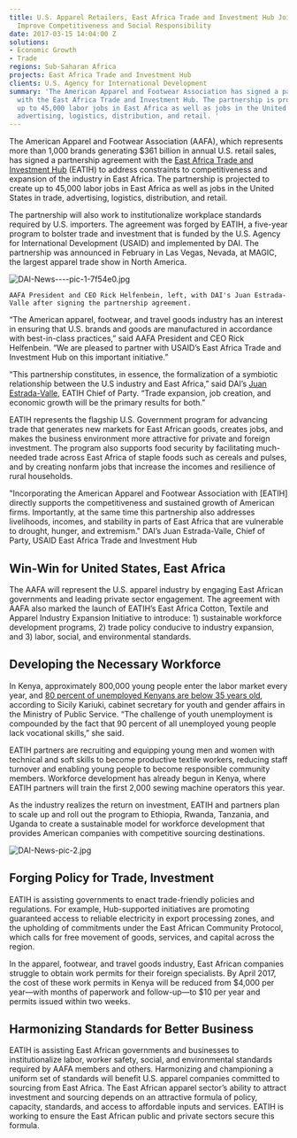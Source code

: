```yaml
---
title: U.S. Apparel Retailers, East Africa Trade and Investment Hub Join Forces to
  Improve Competitiveness and Social Responsibility
date: 2017-03-15 14:04:00 Z
solutions:
- Economic Growth
- Trade
regions: Sub-Saharan Africa
projects: East Africa Trade and Investment Hub
clients: U.S. Agency for International Development
summary: 'The American Apparel and Footwear Association has signed a partnership agreement
  with the East Africa Trade and Investment Hub. The partnership is projected to create
  up to 45,000 labor jobs in East Africa as well as jobs in the United States in trade,
  advertising, logistics, distribution, and retail. '
---
```


The American Apparel and Footwear Association (AAFA), which represents more than 1,000 brands generating $361 billion in annual U.S. retail sales, has signed a partnership agreement with the [East Africa Trade and Investment Hub](https://www.dai.com/our-work/projects/east-africa-trade-and-investment-hub-tih) (EATIH) to address constraints to competitiveness and expansion of the industry in East Africa. The partnership is projected to create up to 45,000 labor jobs in East Africa as well as jobs in the United States in trade, advertising, logistics, distribution, and retail. 

The partnership will also work to institutionalize workplace standards required by U.S. importers. The agreement was forged by EATIH, a five-year program to bolster trade and investment that is funded by the U.S. Agency for International Development (USAID) and implemented by DAI. The partnership was announced in February in Las Vegas, Nevada, at MAGIC, the largest apparel trade show in North America.

![DAI-News----pic-1-7f54e0.jpg](/uploads/DAI-News----pic-1-7f54e0.jpg)

`AAFA President and CEO Rick Helfenbein, left, with DAI's Juan Estrada-Valle after signing the partnership agreement.`
<!--more-->

“The American apparel, footwear, and travel goods industry has an interest in ensuring that U.S. brands and goods are manufactured in accordance with best-in-class practices,” said AAFA President and CEO Rick Helfenbein. “We are pleased to partner with USAID’s East Africa Trade and Investment Hub on this important initiative.”

“This partnership constitutes, in essence, the formalization of a symbiotic relationship between the U.S industry and East Africa,” said DAI’s [Juan Estrada-Valle](https://www.dai.com/who-we-are/our-team/juan-estrada-valle), EATIH Chief of Party. “Trade expansion, job creation, and economic growth will be the primary results for both.” 

EATIH represents the flagship U.S. Government program for advancing trade that generates new markets for East African goods, creates jobs, and makes the business environment more attractive for private and foreign investment. The program also supports food security by facilitating much-needed trade across East Africa of staple foods such as cereals and pulses, and by creating nonfarm jobs that increase the incomes and resilience of rural households.

<aside>"Incorporating the American Apparel and Footwear Association with [EATIH] directly supports the competitiveness and sustained growth of American firms. Importantly, at the same time this partnership also addresses livelihoods, incomes, and stability in parts of East Africa that are vulnerable to drought, hunger, and extremism." DAI’s Juan Estrada-Valle, Chief of Party,
USAID East Africa Trade and Investment Hub</aside>

## Win-Win for United States, East Africa

The AAFA will represent the U.S. apparel industry by engaging East African governments and leading private sector engagement. The agreement with AAFA also marked the launch of EATIH’s East Africa Cotton, Textile and Apparel Industry Expansion Initiative to introduce: 1) sustainable workforce development programs, 2) trade policy conducive to industry expansion, and 3) labor, social, and environmental standards.

## Developing the Necessary Workforce

In Kenya, approximately 800,000 young people enter the labor market every year, and [80 percent of unemployed Kenyans are below 35 years old](https://www.theguardian.com/sustainable-business/2016/mar/02/tackling-youth-unemployment-in-kenya-through-public-private-collaboration), according to Sicily Kariuki, cabinet secretary for youth and gender affairs in the Ministry of Public Service. “The challenge of youth unemployment is compounded by the fact that 90 percent of all unemployed young people lack vocational skills,” she said.

EATIH partners are recruiting and equipping young men and women with technical and soft skills to become productive textile workers, reducing staff turnover and enabling young people to become responsible community members. Workforce development has already begun in Kenya, where EATIH partners will train the first 2,000 sewing machine operators this year. 

As the industry realizes the return on investment, EATIH and partners plan to scale up and roll out the program to Ethiopia, Rwanda, Tanzania, and Uganda to create a sustainable model for workforce development that provides American companies with competitive sourcing destinations.

![DAI-News-pic-2.jpg](/uploads/DAI-News-pic-2.jpg)

## Forging Policy for Trade, Investment

EATIH is assisting governments to enact trade-friendly policies and regulations. For example, Hub-supported initiatives are promoting guaranteed access to reliable electricity in export processing zones, and the upholding of commitments under the East African Community Protocol, which calls for free movement of goods, services, and capital across the region.

In the apparel, footwear, and travel goods industry, East African companies struggle to obtain work permits for their foreign specialists. By April 2017, the cost of these work permits in Kenya will be reduced from $4,000 per year—with months of paperwork and follow-up—to $10 per year and permits issued within two weeks. 

## Harmonizing Standards for Better Business

EATIH is assisting East African governments and businesses to institutionalize labor, worker safety, social, and environmental standards required by AAFA members and others. Harmonizing and championing a uniform set of standards will benefit U.S. apparel companies committed to sourcing from East Africa. The East African apparel sector’s ability to attract investment and sourcing depends on an attractive formula of policy, capacity, standards, and access to affordable inputs and services. EATIH is working to ensure the East African public and private sectors secure this formula.
